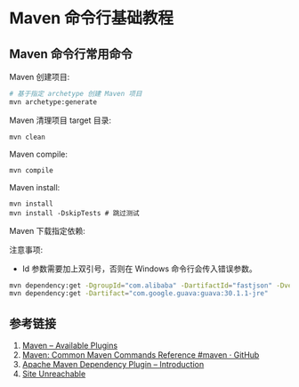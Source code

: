 # Maven 命令行基础教程


## Maven 命令行常用命令


Maven 创建项目:
```bash
# 基于指定 archetype 创建 Maven 项目
mvn archetype:generate
```

Maven 清理项目 target 目录:
```bash
mvn clean
```

Maven compile:
```bash
mvn compile
```

Maven install:
```
mvn install
mvn install -DskipTests # 跳过测试
```


Maven 下载指定依赖:

注意事项:
- Id 参数需要加上双引号，否则在 Windows 命令行会传入错误参数。
```bash
mvn dependency:get -DgroupId="com.alibaba" -DartifactId="fastjson" -Dversion="1.2.70"
mvn dependency:get -Dartifact="com.google.guava:guava:30.1.1-jre"
```


## 参考链接

1. [Maven – Available Plugins](https://maven.apache.org/plugins/index.html)
2. [Maven: Common Maven Commands Reference #maven · GitHub](https://gist.github.com/adojos/f51a3e908b0fe65340b4e99ce3bf3b8e)
3. [Apache Maven Dependency Plugin – Introduction](https://maven.apache.org/plugins/maven-dependency-plugin/index.html)
4. [Site Unreachable](https://maven.apache.org/archetype/maven-archetype-plugin/index.html)